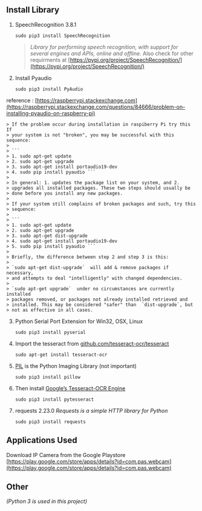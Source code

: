Install Library
----
 1. SpeechRecognition 3.8.1
    
        sudo pip3 install SpeechRecognition
    
    > *Library for performing speech recognition, with support for several engines and APIs, online and offline.* Also check for other
    > requirments at
    > [https://pypi.org/project/SpeechRecognition/](https://pypi.org/project/SpeechRecognition/)
 2. Install Pyaudio 
    
        sudo pip3 install PyAudio 
reference : [https://raspberrypi.stackexchange.com](https://raspberrypi.stackexchange.com/questions/84666/problem-on-installing-pyaudio-on-raspberry-pi)
    
    > If the problem occur during installation in raspiberry Pi try this  If
    > your system is not "broken", you may be successful with this sequence:
    > 
    > ```
    > 1. sudo apt-get update 
    > 2. sudo apt-get upgrade 
    > 3. sudo apt-get install portaudio19-dev 
    > 4. sudo pip install pyaudio ```
    > 
    > In general: 1. updates the package list on your system, and 2.
    > upgrades all installed packages. These two steps should usually be
    > done before you install any new packages.
    > 
    > If your system still complains of broken packages and such, try this
    > sequence:
    > 
    > ```
    > 1. sudo apt-get update 
    > 2. sudo apt-get upgrade 
    > 3. sudo apt-get dist-upgrade
    > 4. sudo apt-get install portaudio19-dev 
    > 5. sudo pip install pyaudio ```
    > 
    > Briefly, the difference between step 2 and step 3 is this:
    > 
    > `sudo apt-get dist-upgrade`  will add & remove packages if necessary,
    > and attempts to deal "intelligently" with changed dependencies.
    > 
    > `sudo apt-get upgrade`  under no circumstances are currently installed
    > packages removed, or packages not already installed retrieved and
    > installed. This may be considered "safer" than  `dist-upgrade`, but
    > not as effective in all cases.
 3. Python Serial Port Extension for Win32, OSX, Linux
    
        sudo pip3 install pyserial
 4. Import the tesseract from
    [github.com/tesseract-ocr/tesseract](https://github.com/tesseract-ocr/tesseract)
    
        sudo apt-get install tesseract-ocr
 5. [PIL](https://pypi.org/project/Pillow/) is the Python Imaging
    Library (not important)
    
        sudo pip3 install pillow
 6. Then install [Google’s Tesseract-OCR
    Engine](https://pypi.org/project/pytesseract/) 
    
        sudo pip3 install pytesseract
 7. requests 2.23.0
    *Requests is a simple HTTP library for Python*
    
        sudo pip3 install requests

Applications Used 
----
Download IP Camera from the Google Playstore
[https://play.google.com/store/apps/details?id=com.pas.webcam](https://play.google.com/store/apps/details?id=com.pas.webcam)

Other 
----

*(Python 3 is used in this project)*

